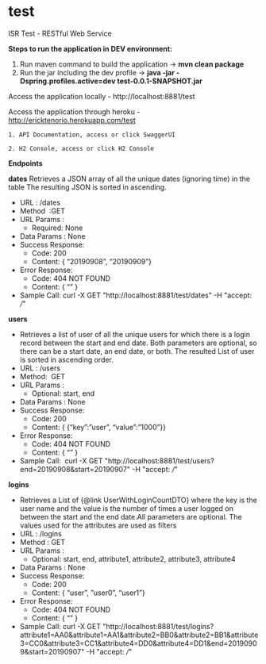 # test
ISR Test - RESTful Web Service

<b>Steps to run the application in DEV environment:</b>
1. Run maven command to build the application -> <b>mvn clean package</b>
2. Run the jar including the dev profile -> <b>java -jar -Dspring.profiles.active=dev test-0.0.1-SNAPSHOT.jar</b>

Access the application locally - http://localhost:8881/test

Access the application through heroku - http://ericktenorio.herokuapp.com/test

	1. API Documentation, access or click SwaggerUI
	
	2. H2 Console, access or click H2 Console
	
<b>Endpoints</b>
	
<b>dates</b>
Retrieves a JSON array of all the unique dates (ignoring time) in the table The resulting JSON is sorted in ascending.
* URL : /dates
* Method  :GET
* URL Params :
	* Required: None
* Data Params : None
* Success Response:
    * Code: 200 
    * Content: { “20190908”, “20190909”}
* Error Response:
    * Code: 404 NOT FOUND 
    * Content: { “” }
* Sample Call: curl -X GET "http://localhost:8881/test/dates" -H "accept: */*"

<b>users</b>
* Retrieves a list of user of all the unique users for which there is a login record between the start and end date. Both parameters are optional, so there can be a start date, an end date, or both. The resulted List of user is sorted in ascending order.
* URL : /users
* Method:  GET
* URL Params :
	* Optional: start, end
* Data Params : None
* Success Response:
    * Code: 200 
    * Content: { {“key”:”user”, “value”:”1000”}}
* Error Response:
    * Code: 404 NOT FOUND 
    * Content: { “” }
* Sample Call:  curl -X GET "http://localhost:8881/test/users?end=20190908&start=20190907" -H "accept: */*"

<b>logins</b>
* Retrieves a List of {@link UserWithLoginCountDTO} where the key is the user name and the value is the number of times a user logged on between the start and the end date.All parameters are optional. The values used for the attributes are used as filters
* URL : /logins
* Method : GET
* URL Params : 
	* Optional: start, end, attribute1, attribute2, attribute3, attribute4
* Data Params : None
* Success Response:
    * Code: 200 
    * Content: { “user”, ”user0”, “user1”}
* Error Response:
    * Code: 404 NOT FOUND 
    * Content: { “” }
* Sample Call: curl -X GET "http://localhost:8881/test/logins?attribute1=AA0&attribute1=AA1&attribute2=BB0&attribute2=BB1&attribute3=CC0&attribute3=CC1&attribute4=DD0&attribute4=DD1&end=20190909&start=20190907" -H "accept: */*"

